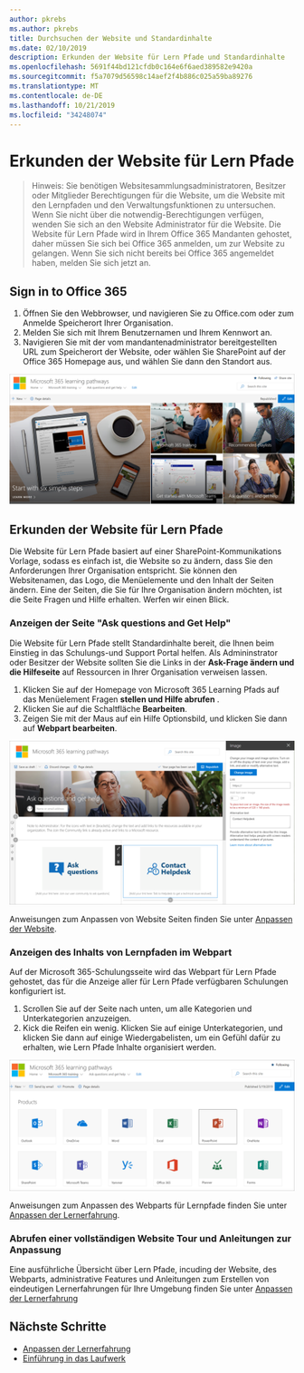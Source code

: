 ```yaml
---
author: pkrebs
ms.author: pkrebs
title: Durchsuchen der Website und Standardinhalte
ms.date: 02/10/2019
description: Erkunden der Website für Lern Pfade und Standardinhalte
ms.openlocfilehash: 5691f44bd121cfdb0c164e6f6aed389582e9420a
ms.sourcegitcommit: f5a7079d56598c14aef2f4b886c025a59ba89276
ms.translationtype: MT
ms.contentlocale: de-DE
ms.lasthandoff: 10/21/2019
ms.locfileid: "34248074"
---
```

# <a name="explore-the-learning-pathways-site"></a>Erkunden der Website für Lern Pfade

> Hinweis: Sie benötigen Websitesammlungsadministratoren, Besitzer oder Mitglieder Berechtigungen für die Website, um die Website mit den Lernpfaden und den Verwaltungsfunktionen zu untersuchen. Wenn Sie nicht über die notwendig-Berechtigungen verfügen, wenden Sie sich an den Website Administrator für die Website. Die Website für Lern Pfade wird in Ihrem Office 365 Mandanten gehostet, daher müssen Sie sich bei Office 365 anmelden, um zur Website zu gelangen. Wenn Sie sich nicht bereits bei Office 365 angemeldet haben, melden Sie sich jetzt an. 

## <a name="sign-in-to-office-365"></a>Sign in to Office 365 

1.  Öffnen Sie den Webbrowser, und navigieren Sie zu Office.com oder zum Anmelde Speicherort Ihrer Organisation. 
2.  Melden Sie sich mit Ihrem Benutzernamen und Ihrem Kennwort an.
3.  Navigieren Sie mit der vom mandantenadministrator bereitgestellten URL zum Speicherort der Website, oder wählen Sie SharePoint auf der Office 365 Homepage aus, und wählen Sie dann den Standort aus. 

![CG-Introducing. png](media/cg-introducing.png)

## <a name="explore-the-learning-pathways-site"></a>Erkunden der Website für Lern Pfade

Die Website für Lern Pfade basiert auf einer SharePoint-Kommunikations Vorlage, sodass es einfach ist, die Website so zu ändern, dass Sie den Anforderungen Ihrer Organisation entspricht. Sie können den Websitenamen, das Logo, die Menüelemente und den Inhalt der Seiten ändern. Eine der Seiten, die Sie für Ihre Organisation ändern möchten, ist die Seite Fragen und Hilfe erhalten. Werfen wir einen Blick.

### <a name="view-the-ask-questions-and-get-help-page"></a>Anzeigen der Seite "Ask questions and Get Help"

Die Website für Lern Pfade stellt Standardinhalte bereit, die Ihnen beim Einstieg in das Schulungs-und Support Portal helfen. Als Admininstrator oder Besitzer der Website sollten Sie die Links in der **Ask-Frage ändern und die Hilfeseite** auf Ressourcen in Ihrer Organisation verweisen lassen. 

1.  Klicken Sie auf der Homepage von Microsoft 365 Learning Pfads auf das Menüelement Fragen **stellen und Hilfe abrufen** .
2.  Klicken Sie auf die Schaltfläche **Bearbeiten**.
3.  Zeigen Sie mit der Maus auf ein Hilfe Optionsbild, und klicken Sie dann auf **Webpart bearbeiten**.

![CG-edithelp. png](media/cg-edithelp.png)

Anweisungen zum Anpassen von Website Seiten finden Sie unter [Anpassen der Website](custom_edithelp.md).

### <a name="view-the-learning-pathways-content-in-the-web-part"></a>Anzeigen des Inhalts von Lernpfaden im Webpart
Auf der Microsoft 365-Schulungsseite wird das Webpart für Lern Pfade gehostet, das für die Anzeige aller für Lern Pfade verfügbaren Schulungen konfiguriert ist. 

1. Scrollen Sie auf der Seite nach unten, um alle Kategorien und Unterkategorien anzuzeigen.
2. Kick die Reifen ein wenig. Klicken Sie auf einige Unterkategorien, und klicken Sie dann auf einige Wiedergabelisten, um ein Gefühl dafür zu erhalten, wie Lern Pfade Inhalte organisiert werden. 

![CG-gotoall. png](media/cg-gotoall.png)

Anweisungen zum Anpassen des Webparts für Lernpfade finden Sie unter [Anpassen der Lernerfahrung](custom_overview.md).

### <a name="get-a-complete-site-tour-and-customization-guidance"></a>Abrufen einer vollständigen Website Tour und Anleitungen zur Anpassung
Eine ausführliche Übersicht über Lern Pfade, incuding der Website, des Webparts, administrative Features und Anleitungen zum Erstellen von eindeutigen Lernerfahrungen für Ihre Umgebung finden Sie unter [Anpassen der Lernerfahrung](custom_overview.md)

## <a name="next-steps"></a>Nächste Schritte
- [Anpassen der Lernerfahrung](custom_overview.md)
- [Einführung in das Laufwerk](driveadoption.md) 
